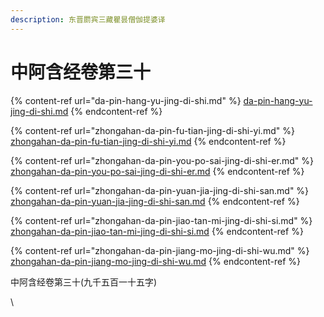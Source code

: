 ```yaml
---
description: 东晋罽宾三藏瞿昙僧伽提婆译
---
```


# 中阿含经卷第三十

{% content-ref url="da-pin-hang-yu-jing-di-shi.md" %}
[da-pin-hang-yu-jing-di-shi.md](da-pin-hang-yu-jing-di-shi.md)
{% endcontent-ref %}

{% content-ref url="zhongahan-da-pin-fu-tian-jing-di-shi-yi.md" %}
[zhongahan-da-pin-fu-tian-jing-di-shi-yi.md](zhongahan-da-pin-fu-tian-jing-di-shi-yi.md)
{% endcontent-ref %}

{% content-ref url="zhongahan-da-pin-you-po-sai-jing-di-shi-er.md" %}
[zhongahan-da-pin-you-po-sai-jing-di-shi-er.md](zhongahan-da-pin-you-po-sai-jing-di-shi-er.md)
{% endcontent-ref %}

{% content-ref url="zhongahan-da-pin-yuan-jia-jing-di-shi-san.md" %}
[zhongahan-da-pin-yuan-jia-jing-di-shi-san.md](zhongahan-da-pin-yuan-jia-jing-di-shi-san.md)
{% endcontent-ref %}

{% content-ref url="zhongahan-da-pin-jiao-tan-mi-jing-di-shi-si.md" %}
[zhongahan-da-pin-jiao-tan-mi-jing-di-shi-si.md](zhongahan-da-pin-jiao-tan-mi-jing-di-shi-si.md)
{% endcontent-ref %}

{% content-ref url="zhongahan-da-pin-jiang-mo-jing-di-shi-wu.md" %}
[zhongahan-da-pin-jiang-mo-jing-di-shi-wu.md](zhongahan-da-pin-jiang-mo-jing-di-shi-wu.md)
{% endcontent-ref %}







中阿含经卷第三十(九千五百一十五字)

\
